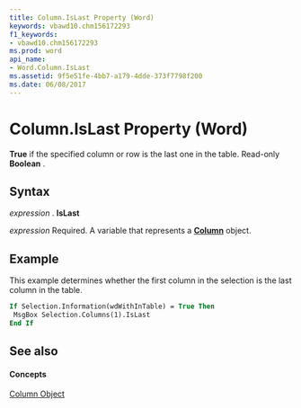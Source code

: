 ```yaml
---
title: Column.IsLast Property (Word)
keywords: vbawd10.chm156172293
f1_keywords:
- vbawd10.chm156172293
ms.prod: word
api_name:
- Word.Column.IsLast
ms.assetid: 9f5e51fe-4bb7-a179-4dde-373f7798f200
ms.date: 06/08/2017
---
```



# Column.IsLast Property (Word)

 **True** if the specified column or row is the last one in the table. Read-only **Boolean** .


## Syntax

 _expression_ . **IsLast**

 _expression_ Required. A variable that represents a **[Column](column-object-word.md)** object.


## Example

This example determines whether the first column in the selection is the last column in the table.


```vb
If Selection.Information(wdWithInTable) = True Then 
 MsgBox Selection.Columns(1).IsLast 
End If
```


## See also


#### Concepts


[Column Object](column-object-word.md)

